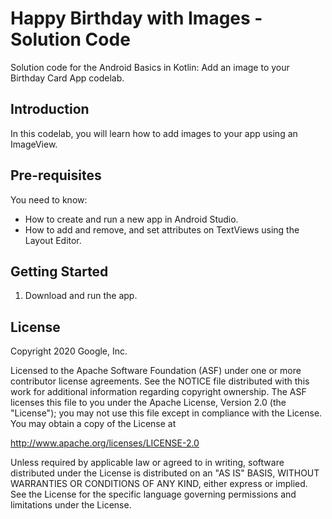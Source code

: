 Happy Birthday with Images - Solution Code
==========================================

Solution code for the Android Basics in Kotlin: Add an image to your Birthday Card App codelab.

Introduction
------------
In this codelab, you will learn how to add images to your app using an ImageView.

Pre-requisites
--------------

You need to know:
- How to create and run a new app in Android Studio.
- How to add and remove, and set attributes on TextViews using the Layout Editor.


Getting Started
---------------

1. Download and run the app.

License
-------

Copyright 2020 Google, Inc.

Licensed to the Apache Software Foundation (ASF) under one or more contributor
license agreements.  See the NOTICE file distributed with this work for
additional information regarding copyright ownership.  The ASF licenses this
file to you under the Apache License, Version 2.0 (the "License"); you may not
use this file except in compliance with the License.  You may obtain a copy of
the License at

  http://www.apache.org/licenses/LICENSE-2.0

Unless required by applicable law or agreed to in writing, software
distributed under the License is distributed on an "AS IS" BASIS, WITHOUT
WARRANTIES OR CONDITIONS OF ANY KIND, either express or implied.  See the
License for the specific language governing permissions and limitations under
the License.